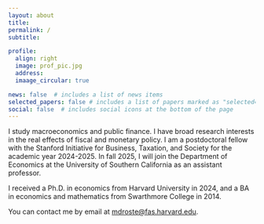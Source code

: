 ```yaml
---
layout: about
title: 
permalink: /
subtitle:  

profile:
  align: right
  image: prof_pic.jpg
  address: 
  imaage_circular: true

news: false  # includes a list of news items
selected_papers: false # includes a list of papers marked as "selected={true}"
social: false  # includes social icons at the bottom of the page
---
```


I study macroeconomics and public finance. I have broad research interests in the real effects of fiscal and monetary policy. I am a postdoctoral fellow with the Stanford Initiative for Business, Taxation, and Society for the academic year 2024-2025. In fall 2025, I will join the Department of Economics at the University of Southern California as an assistant professor.

I received a Ph.D. in economics from Harvard University in 2024, and a BA in economics and mathematics from Swarthmore College in 2014.

You can contact me by email at [mdroste@fas.harvard.edu](mailto:mdroste@fas.harvard.edu).




